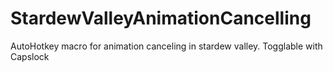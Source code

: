 # StardewValleyAnimationCancelling
AutoHotkey macro for animation canceling in stardew valley. Togglable with Capslock
